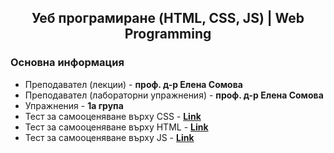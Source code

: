 <h2 align="center">Уеб програмиране (HTML, CSS, JS) | Web Programming</h2>

### Основна информация
* Преподавател (лекции) - **проф. д-р Елена Сомова**
* Преподавател (лабораторни упражнения) - **проф. д-р Елена Сомова**
* Упражнения - **1а група**
* Тест за самооценяване върху CSS - [**Link**](https://github.com/rythm-net/PU-Informatics/blob/main/II%20%D0%BA%D1%83%D1%80%D1%81/I%20%D1%82%D1%80%D0%B8%D0%BC%D0%B5%D1%81%D1%82%D1%8A%D1%80/%D0%A3%D0%B5%D0%B1%20%D0%BF%D1%80%D0%BE%D0%B3%D1%80%D0%B0%D0%BC%D0%B8%D1%80%D0%B0%D0%BD%D0%B5%20(HTML%2C%20CSS%2C%20JS)/%D0%A2%D0%B5%D1%81%D1%82%D0%BE%D0%B2%D0%B5%20%D0%B7%D0%B0%20%D1%81%D0%B0%D0%BC%D0%BE%D0%BE%D1%86%D0%B5%D0%BD%D1%8F%D0%B2%D0%B0%D0%BD%D0%B5/%D0%A2%D0%B5%D1%81%D1%82%20%D0%B7%D0%B0%20%D1%81%D0%B0%D0%BC%D0%BE%D0%BE%D1%86%D0%B5%D0%BD%D1%8F%D0%B2%D0%B0%D0%BD%D0%B5%20-%20CSS.png) 
* Тест за самооценяване върху HTML - [**Link**](https://github.com/rythm-net/PU-Informatics/blob/main/II%20%D0%BA%D1%83%D1%80%D1%81/I%20%D1%82%D1%80%D0%B8%D0%BC%D0%B5%D1%81%D1%82%D1%8A%D1%80/%D0%A3%D0%B5%D0%B1%20%D0%BF%D1%80%D0%BE%D0%B3%D1%80%D0%B0%D0%BC%D0%B8%D1%80%D0%B0%D0%BD%D0%B5%20(HTML%2C%20CSS%2C%20JS)/%D0%A2%D0%B5%D1%81%D1%82%D0%BE%D0%B2%D0%B5%20%D0%B7%D0%B0%20%D1%81%D0%B0%D0%BC%D0%BE%D0%BE%D1%86%D0%B5%D0%BD%D1%8F%D0%B2%D0%B0%D0%BD%D0%B5/%D0%A2%D0%B5%D1%81%D1%82%20%D0%B7%D0%B0%20%D1%81%D0%B0%D0%BC%D0%BE%D0%BE%D1%86%D0%B5%D0%BD%D1%8F%D0%B2%D0%B0%D0%BD%D0%B5%20-%20HTML.png) 
* Тест за самооценяване върху JS - [**Link**](https://github.com/rythm-net/PU-Informatics/blob/main/II%20%D0%BA%D1%83%D1%80%D1%81/I%20%D1%82%D1%80%D0%B8%D0%BC%D0%B5%D1%81%D1%82%D1%8A%D1%80/%D0%A3%D0%B5%D0%B1%20%D0%BF%D1%80%D0%BE%D0%B3%D1%80%D0%B0%D0%BC%D0%B8%D1%80%D0%B0%D0%BD%D0%B5%20(HTML%2C%20CSS%2C%20JS)/%D0%A2%D0%B5%D1%81%D1%82%D0%BE%D0%B2%D0%B5%20%D0%B7%D0%B0%20%D1%81%D0%B0%D0%BC%D0%BE%D0%BE%D1%86%D0%B5%D0%BD%D1%8F%D0%B2%D0%B0%D0%BD%D0%B5/%D0%A2%D0%B5%D1%81%D1%82%20%D0%B7%D0%B0%20%D1%81%D0%B0%D0%BC%D0%BE%D0%BE%D1%86%D0%B5%D0%BD%D1%8F%D0%B2%D0%B0%D0%BD%D0%B5%20-%20JS.png)
